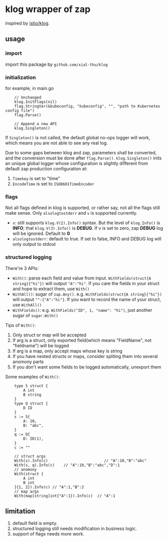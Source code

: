 # klog wrapper of zap

inspired by [istio/klog](https://github.com/istio/klog).

## usage

### import

import this package by `github.com/xial-thu/klog`

### initialization

for example, in main.go
```golang
    // Unchanged
	klog.InitFlags(nil)
	flag.StringVar(&kubeconfig, "kubeconfig", "", "path to Kubernetes config file")
	flag.Parse()

    // Append a new API
	klog.Singleton()
```

If `Singleton()` is not called, the default global no-ops logger will work, which means you are not able to see any real log.

Due to some gaps between klog and zap, parameters shall be converted, and the conversion must be done after `flag.Parse()`. `klog.Singleton()` inits an unique global logger whose configuration is slightly different from default zap production configuration at:

1. `Timekey` is set to "time"
2. `EncodeTime` is set to `ISO8601TimeEncoder`

### flags

Not all flags defined in klog is supported, or rather say, not all the flags still make sense. Only `alsologtostderr` and `v` is supported currently.

* `v`: still supports `klog.V(2).Info()` syntax. But the level of `klog.Info()` is **INFO**; that `klog.V(3).Info()` is **DEBUG**. If v is set to zero, zap **DEBUG** log will be ignored. Default to **0**
* `alsologtostderr`: default to true. If set to false, INFO and DEBUG log will only output to stdout

### structured logging

There're 3 APIs:
* `With()`: parse each field and value from input. `WithFields(struct{A string}{"hi"})` will output `"A":"hi"`. If you care the fields in your struct and hope to extract them, use `With()`
* `WithAll()`: sugar of `zap.Any()`. e.g. `WithFields(struct{A string}{"hi"})` will output `"":{"A":"hi"}`. If you want to record the name of your struct, use `WithAll()`
* `WithFields()`: e.g. `WithFields("ID", 1, "name": "hi")`, just another sugar of `sugar.With()`

Tips of `With()`:

1. Only struct or map will be accepted
2. If arg is a struct, only exported field(which means "FieldName", not "fieldname") will be logged
3. If arg is a map, only accept maps whose key is string
4. If you have nested structs or maps, consider spliting them into several anomony parts
5. If you don't want some fields to be logged automatically, unexport them

Some examples of `With()`:

```golang
    type S struct {
		A int
		B string
	}
    type Q struct {
		D ID
	}
    s := S{
		A: 10,
		B: "abc",
	}
    q := Q{
		D: ID(1),
	}
    c := ""
    
    // struct args
	With(s).Info(c)                         // "A":10,"B":"abc"
    With(s, q).Info(c)    // "A":10,"B":"abc","D":1
    // anomony
    With(struct {
		A int
		B int
	}{1, 2}).Info(c) // "A":1,"B":2
    // map args
    With(map[string]int{"A":1}).Info(c)  // "A":1
```

## limitation

1. default field is empty.
2. structured logging still needs modification in business logic.
3. support of flags needs more work.
